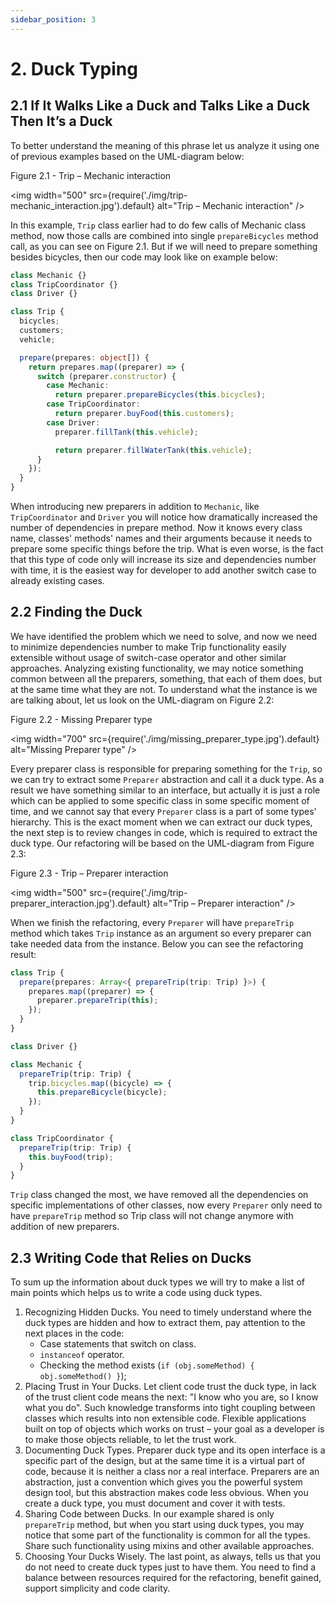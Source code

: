 ```yaml
---
sidebar_position: 3
---
```


# 2. Duck Typing

## 2.1 If It Walks Like a Duck and Talks Like a Duck Then It’s a Duck

To better understand the meaning of this phrase let us analyze it using one of previous examples based on the UML-diagram below: 

Figure 2.1 - Trip – Mechanic interaction

<img
    width="500"
    src={require('./img/trip-mechanic_interaction.jpg').default}
    alt="Trip – Mechanic interaction"
/>

In this example, `Trip` class earlier had to do few calls of Mechanic class method, now those calls are combined into single `prepareBicycles` method call, as you can see on Figure 2.1. But if we will need to prepare something besides bicycles, then our code may look like on example below:

```ts title="Listing 2.1"
class Mechanic {}
class TripCoordinator {}
class Driver {}

class Trip {
  bicycles;
  customers;
  vehicle;

  prepare(prepares: object[]) {
    return prepares.map((preparer) => {
      switch (preparer.constructor) {
        case Mechanic:
          return preparer.prepareBicycles(this.bicycles);
        case TripCoordinator:
          return preparer.buyFood(this.customers);
        case Driver:
          preparer.fillTank(this.vehicle);

          return preparer.fillWaterTank(this.vehicle);
      }
    });
  }
}
```

When introducing new preparers in addition to `Mechanic`, like `TripCoordinator` and `Driver` you will notice how dramatically increased the number of dependencies in prepare method. Now it knows every class name, classes' methods' names and their arguments because it needs to prepare some specific things before the trip. What is even worse, is the fact that this type of code only will increase its size and dependencies number with time, it is the easiest way for developer to add another switch case to already existing cases.

## 2.2 Finding the Duck

We have identified the problem which we need to solve, and now we need to minimize dependencies number to make Trip functionality easily extensible without usage of switch-case operator and other similar approaches. Analyzing existing functionality, we may notice something common between all the preparers, something, that each of them does, but at the same time what they are not. To understand what the instance is we are talking about, let us look on the UML-diagram on Figure 2.2:

Figure 2.2 - Missing Preparer type

<img
    width="700"
    src={require('./img/missing_preparer_type.jpg').default}
    alt="Missing Preparer type"
/>

Every preparer class is responsible for preparing something for the `Trip`, so we can try to extract some `Preparer` abstraction and call it a duck type. As a result we have something similar to an interface, but actually it is just a role which can be applied to some specific class in some specific moment of time, and we cannot say that every `Preparer` class is a part of some types' hierarchy. This is the exact moment when we can extract our duck types, the next step is to review changes in code, which is required to extract the duck type. Our refactoring will be based on the UML-diagram from Figure 2.3:

Figure 2.3 - Trip – Preparer interaction

<img
    width="500"
    src={require('./img/trip-preparer_interaction.jpg').default}
    alt="Trip – Preparer interaction"
/>

When we finish the refactoring, every `Preparer` will have `prepareTrip` method which takes `Trip` instance as an argument so every preparer can take needed data from the instance. Below you can see the refactoring result:

```ts title="Listing 2.2"
class Trip {
  prepare(prepares: Array<{ prepareTrip(trip: Trip) }>) {
    prepares.map((preparer) => {
      preparer.prepareTrip(this);
    });
  }
}

class Driver {}

class Mechanic {
  prepareTrip(trip: Trip) {
    trip.bicycles.map((bicycle) => {
      this.prepareBicycle(bicycle);
    });
  }
}

class TripCoordinator {
  prepareTrip(trip: Trip) {
    this.buyFood(trip);
  }
}
```

`Trip` class changed the most, we have removed all the dependencies on specific implementations of other classes, now every `Preparer` only need to have `prepareTrip` method so Trip class will not change anymore with addition of new preparers.

## 2.3 Writing Code that Relies on Ducks

To sum up the information about duck types we will try to make a list of main points which helps us to write a code using duck types.
1. Recognizing Hidden Ducks. You need to timely understand where the duck types are hidden and how to extract them, pay attention to the next places in the code:
   - Case statements that switch on class.
   - `instanceof` operator.
   - Checking the method exists (`if (obj.someMethod) { obj.someMethod() }`);
2. Placing Trust in Your Ducks. Let client code trust the duck type, in lack of the trust client code means the next: "I know who you are, so I know what you do". Such knowledge transforms into tight coupling between classes which results into non extensible code. Flexible applications built on top of objects which works on trust – your goal as a developer is to make those objects reliable, to let the trust work.
3. Documenting Duck Types. Preparer duck type and its open interface is a specific part of the design, but at the same time it is a virtual part of code, because it is neither a class nor a real interface. Preparers are an abstraction, just a convention which gives you the powerful system design tool, but this abstraction makes code less obvious. When you create a duck type, you must document and cover it with tests.
4. Sharing Code between Ducks. In our example shared is only `prepareTrip` method, but when you start using duck types, you may notice that some part of the functionality is common for all the types. Share such functionality using mixins and other available approaches.
5. Choosing Your Ducks Wisely. The last point, as always, tells us that you do not need to create duck types just to have them. You need to find a balance between resources required for the refactoring, benefit gained, support simplicity and code clarity.
